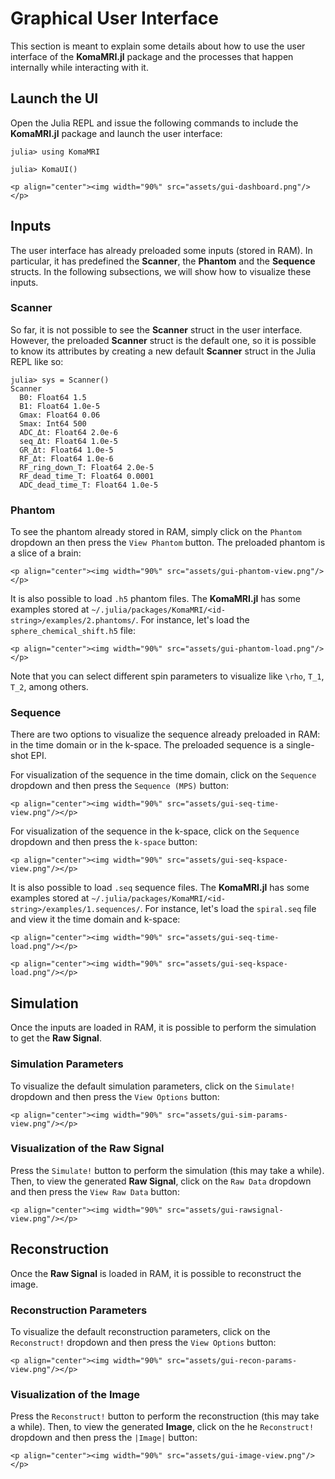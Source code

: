 # Graphical User Interface

This section is meant to explain some details about how to use the user interface of the **KomaMRI.jl** package and the processes that happen internally while interacting with it.

## Launch the UI

Open the Julia REPL and issue the following commands to include the **KomaMRI.jl** package and launch the user interface:
```julia-repl
julia> using KomaMRI

julia> KomaUI()
```
```@raw html
<p align="center"><img width="90%" src="assets/gui-dashboard.png"/></p>
```

## Inputs

The user interface has already preloaded some inputs (stored in RAM). In particular, it has predefined the **Scanner**, the **Phantom** and the **Sequence** structs. In the following subsections, we will show how to visualize these inputs.

### Scanner

So far, it is not possible to see the **Scanner** struct in the user interface. However, the preloaded **Scanner** struct is the default one, so it is possible to know its attributes by creating a new default **Scanner** struct in the Julia REPL like so:
```julia-repl
julia> sys = Scanner()
Scanner
  B0: Float64 1.5
  B1: Float64 1.0e-5
  Gmax: Float64 0.06
  Smax: Int64 500
  ADC_Δt: Float64 2.0e-6
  seq_Δt: Float64 1.0e-5
  GR_Δt: Float64 1.0e-5
  RF_Δt: Float64 1.0e-6
  RF_ring_down_T: Float64 2.0e-5
  RF_dead_time_T: Float64 0.0001
  ADC_dead_time_T: Float64 1.0e-5
``` 

### Phantom

To see the phantom already stored in RAM, simply click on the `Phantom` dropdown an then press the `View Phantom` button. The preloaded phantom is a slice of a brain:
```@raw html
<p align="center"><img width="90%" src="assets/gui-phantom-view.png"/></p>
```

It is also possible to load `.h5` phantom files. The **KomaMRI.jl** has some examples stored at `~/.julia/packages/KomaMRI/<id-string>/examples/2.phantoms/`. For instance, let's load the `sphere_chemical_shift.h5` file:
```@raw html
<p align="center"><img width="90%" src="assets/gui-phantom-load.png"/></p>
```

Note that you can select different spin parameters to visualize like ``\rho``, ``T_1``, ``T_2``, among others. 

### Sequence

There are two options to visualize the sequence already preloaded in RAM: in the time domain or in the k-space. The preloaded sequence is a single-shot EPI.

For visualization of the sequence in the time domain, click on the `Sequence` dropdown and then press the `Sequence (MPS)` button:
```@raw html
<p align="center"><img width="90%" src="assets/gui-seq-time-view.png"/></p>
```

For visualization of the sequence in the k-space, click on the `Sequence` dropdown and then press the `k-space` button:
```@raw html
<p align="center"><img width="90%" src="assets/gui-seq-kspace-view.png"/></p>
```

It is also possible to load `.seq` sequence files. The **KomaMRI.jl** has some examples stored at `~/.julia/packages/KomaMRI/<id-string>/examples/1.sequences/`. For instance, let's load the `spiral.seq` file and view it the time domain and k-space:
```@raw html
<p align="center"><img width="90%" src="assets/gui-seq-time-load.png"/></p>
```
```@raw html
<p align="center"><img width="90%" src="assets/gui-seq-kspace-load.png"/></p>
```


## Simulation

Once the inputs are loaded in RAM, it is possible to perform the simulation to get the **Raw Signal**.

### Simulation Parameters

To visualize the default simulation parameters, click on the `Simulate!` dropdown and then press the `View Options` button:
```@raw html
<p align="center"><img width="90%" src="assets/gui-sim-params-view.png"/></p>
```

### Visualization of the Raw Signal

Press the `Simulate!` button to perform the simulation (this may take a while). Then, to view the generated **Raw Signal**, click on the `Raw Data` dropdown and then press the `View Raw Data` button:
```@raw html
<p align="center"><img width="90%" src="assets/gui-rawsignal-view.png"/></p>
```

## Reconstruction

Once the **Raw Signal** is loaded in RAM, it is possible to reconstruct the image.

### Reconstruction Parameters

To visualize the default reconstruction parameters, click on the `Reconstruct!` dropdown and then press the `View Options` button:
```@raw html
<p align="center"><img width="90%" src="assets/gui-recon-params-view.png"/></p>
```

### Visualization of the Image

Press the `Reconstruct!` button to perform the reconstruction (this may take a while). Then, to view the generated **Image**, click on the he `Reconstruct!` dropdown and then press the `|Image|` button:
```@raw html
<p align="center"><img width="90%" src="assets/gui-image-view.png"/></p>
```